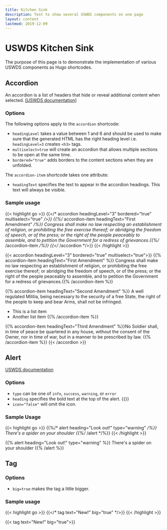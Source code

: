 ```yaml
---
title: Kitchen Sink
description: Test to show several USWDS components on one page
layout: content
lastmod: 2019-12-09
---
```


# USWDS Kitchen Sink

The purpose of this page is to demonstrate the implementation of various USWDS components as Hugo shortcodes.

## Accordion

An accordion is a list of headers that hide or reveal additional content when selected. [\[USWDS documentation\]](https://designsystem.digital.gov/components/accordion/)

### Options

The following options apply to the `accordion` shortcode:

* `headingLevel` takes a value between 1 and 6 and should be used to make sure that the generated HTML has the right heading level i.e. `headingLevel=3` creates `<h3>` tags.
* `multiselect=true` will create an accordion that allows multiple sections to be open at the same time.
* `bordered="true"` adds borders to the content sections when they are unfolded.

The `accordion-item` shortcode takes one attribute:

* `headingText` specifies the text to appear in the accordion headings. This text will always be visible.

### Sample usage

{{< highlight go >}}
{{</* accordion headingLevel="3" bordered="true" multiselect="true" */>}}
    {{%/* accordion-item headingText="First Amendment" */%}}
    Congress shall make no law respecting an establishment of religion,
    or prohibiting the free exercise thereof; or abridging the freedom of speech,
    or of the press; or the right of the people peaceably to assemble,
    and to petition the Government for a
    redress of grievances.{{%/* /accordion-item */%}}
{{</* /accordion */>}}
{{< /highlight >}}

{{< accordion headingLevel="3" bordered="true" multiselect="true">}}
  {{% accordion-item headingText="First Amendment" %}}
  Congress shall make no law respecting an establishment of religion, or prohibiting the free exercise thereof; or abridging the freedom of speech, or of the press; or the right of the people peaceably to assemble, and to petition the Government for a redress of grievances.{{% /accordion-item %}}

  {{% accordion-item headingText="Second Amendment" %}}
  A well regulated Militia, being necessary to the security of a free State, the right of the people to keep and bear Arms, shall not be infringed.

  - This is a list item
  - Another list item
  {{% /accordion-item %}}

  {{% accordion-item headingText="Third Amendment" %}}No Soldier shall, in time of peace be quartered in any house, without the consent of the Owner, nor in time of war, but in a manner to be prescribed by law.
  {{% /accordion-item %}}
{{< /accordion >}}

## Alert

[USWDS documentation](https://designsystem.digital.gov/components/alert/)

### Options

* `type` can be one of `info`, `success`, `warning`, or `error`
* `heading` specifies the bold text at the top of the alert. {{<tag text="optional">}}
* `icon="false"` will omit the icon.

### Sample Usage

{{< highlight go >}}
{{%/* alert heading="Look out!" type="warning" */%}}
There's a spider on your shoulder
{{%/* /alert */%}}
{{< /highlight >}}

{{% alert heading="Look out!" type="warning" %}}
There's a spider on your shoulder
{{% /alert %}}

## Tag

### Options

* `big=true` makes the tag a little bigger.

### Sample usage

{{< highlight go >}}
{{</* tag text="New!" big="true" */>}}
{{< /highlight >}}

{{< tag text="New!" big="true">}}
